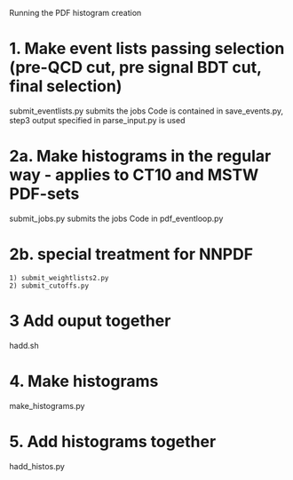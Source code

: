 Running the PDF histogram creation

# 1. Make event lists passing selection (pre-QCD cut, pre signal BDT cut, final selection)
submit_eventlists.py submits the jobs
Code is contained in save_events.py, step3 output specified in parse_input.py is used

# 2a. Make histograms in the regular way - applies to CT10 and MSTW PDF-sets
submit_jobs.py submits the jobs
Code in pdf_eventloop.py

# 2b. special treatment for NNPDF
    1) submit_weightlists2.py
    2) submit_cutoffs.py

# 3 Add ouput together
hadd.sh

# 4. Make histograms
make_histograms.py

# 5. Add histograms together
hadd_histos.py 

